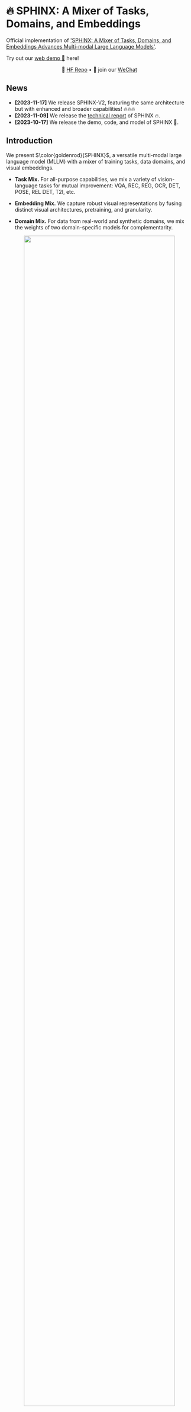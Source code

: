 # 🔥 SPHINX: A Mixer of Tasks, Domains, and Embeddings

Official implementation of ['SPHINX: A Mixer of Tasks, Domains, and Embeddings Advances Multi-modal Large Language Models'](https://github.com/Alpha-VLLM/LLaMA2-Accessory/blob/main/SPHINX/SPHINX_paper.pdf).

Try out our [web demo 🚀](http://imagebind-llm.opengvlab.com/) here!
<p align="center">
   🤗 <a href="https://huggingface.co/Alpha-VLLM/SPHINX" target="_blank">HF Repo</a> • 👋 join our <a href="http://imagebind-llm.opengvlab.com/qrcode/" target="_blank">WeChat</a>
</p>

## News
* **[2023-11-17]** We release SPHINX-V2, featuring the same architecture but with enhanced and broader capabilities! 🔥🔥🔥
* **[2023-11-09]** We release the [technical report](https://github.com/Alpha-VLLM/LLaMA2-Accessory/blob/main/SPHINX/SPHINX_paper.pdf) of SPHINX 🔥.
* **[2023-10-17]** We release the demo, code, and model of SPHINX 🎉.

## Introduction

We present $\color{goldenrod}{SPHINX}$, a versatile multi-modal large language model (MLLM) with a mixer of training tasks, data domains, and visual embeddings. 

- **Task Mix.** For all-purpose capabilities, we mix a variety of vision-language tasks for mutual improvement: VQA, REC, REG, OCR, DET, POSE, REL DET, T2I, etc.

- **Embedding Mix.** We capture robust visual representations by fusing distinct visual architectures, pretraining, and granularity.

- **Domain Mix.** For data from real-world and synthetic domains, we mix the weights of two domain-specific models for complementarity.

<p align="center">                                                                                                                                          <img src="figs/pipeline.png"/ width="90%"> <br>
</p>

On top of SPHINX, we propose to further mix visual scales and sub-images for better capture fine-grained semantics on high-resolution images.
<p align="center">                                                                                                                                          
  <img src="figs/pipeline2.png"/ width="90%"> <br>
</p>

## Inference
### Installation
+ SPHINX is built upon LLaMA2-Accessory, please follow the instructions [here](https://llama2-accessory.readthedocs.io/en/latest/install.html) for environment setup.
+ **Important 🔦:** For flexible instantiation of SPHINX models, please set up the LLaMA2-Accessory repo to your python environment.
  ``` bash
  # go to the root directory of LLaMA2-Accessory
  cd LLaMA2-Accessory
  # install LLaMA2-Accessory 
  pip install -e .
  ```
  After this, you will be able to invoke `import accessory` or `import SPHINX` without the restriction of working directory.
+ To enable the segmentation ability shown in our official demo, SAM is also needed:
    ``` bash
    pip install git+https://github.com/facebookresearch/segment-anything.git
    ```

### Weights

We release the following checkpoints:

| Name         | Architecture                                      | Checkpoint                                                   |
| ------------ | ------------------------------------------------- | ------------------------------------------------------------ |
| SPHINX       | [llama_ens](../accessory/model/LLM/llama_ens.py)  | [Hugging face](https://huggingface.co/Alpha-VLLM/LLaMA2-Accessory/tree/main/finetune/mm/SPHINX/SPHINX)/[Baidu](https://pan.baidu.com/s/1HE6NoF1ZawhMgJxeh9r2kQ?pwd=46s7)(提取码：46s7) |
| SPHINX-1K    | [llama_ens5](../accessory/model/LLM/llama_ens.py) | [Hugging face](https://huggingface.co/Alpha-VLLM/LLaMA2-Accessory/tree/main/finetune/mm/SPHINX/SPHINX-1k)/[Baidu](https://pan.baidu.com/s/1SRfyFGJdapaUTgYZOAdXyg?pwd=pua9)(提取码：pua9) |
| SPHINX-v2-1k | [llama_ens5](../accessory/model/LLM/llama_ens.py) | [Hugging face](https://huggingface.co/Alpha-VLLM/LLaMA2-Accessory/tree/main/finetune/mm/SPHINX/SPHINX-v2-1k)/[Baidu](https://pan.baidu.com/s/1PKCf515EGmSnSZ8teERHjQ?pwd=88z0)(提取码：88z0) |

*Note that SPHINX-1K was previously called Long-SPHINX*

Please download them to your own machine. The file structure should appear as follows:

```
path/to/checkpoint
├── consolidated.00-of-02.model.pth
├── consolidated.01-of-02.model.pth
├── tokenizer.model
├── config.json
└── meta.json
```

### Inference

#### Single-GPU Inference
```python
from SPHINX import SPHINXModel
from PIL import Image
import torch

# Besides loading the `consolidated.*.pth` model weights, from_pretrained will also try to 
# use `tokenizer.model', 'meta.json', and 'config.json' under `pretrained_path` to configure
# the `tokenizer_path`, `llama_type`, and `llama_config` of the model. You may also override
# the configurations by explicitly specifying the arguments
model = SPHINXModel.from_pretrained(pretrained_path="path/to/checkpoint", with_visual=True)

image = Image.open("examples/1.jpg")
qas = [["What's in the image?", None]]

with torch.cuda.amp.autocast(dtype=torch.float16):
    response = model.generate_reponse(qas, image, max_gen_len=1024, temperature=0.9, top_p=0.5, seed=0)

print(response)

# if you wanna continue
qas[-1][-1] = response
qas.append(["Then how does it look like?", None])
with torch.cuda.amp.autocast(dtype=torch.float16):
    response2 = model.generate_reponse(qas, image, max_gen_len=1024, temperature=0.9, top_p=0.5, seed=0)

print(response2)
```

#### Multi-GPU inference
```python
from SPHINX import SPHINXModel
from PIL import Image
import torch
import torch.distributed as dist
import multiprocessing as mp

def main(world_size, rank) -> None:
    dist.init_process_group(
        backend="nccl", rank=rank, world_size=world_size,
        init_method=f"tcp://127.0.0.1:23560",
    )
    torch.cuda.set_device(rank)
    
    # mp_group tells the model which ranks will work together
    # through model parallel to compose a complete model.
    # When mp_group is None, a single-rank process group will
    # be created and used, which means model parallel size = 1 (not enabled)
    model = SPHINXModel.from_pretrained(
        pretrained_path="path/to/checkpoint", with_visual=True,
        mp_group=dist.new_group(ranks=list(range(world_size)))
    ) 
    
    # it's important to make sure that ranks within the same 
    # model parallel group should always receive the same input simultaneously
    image = Image.open("examples/1.jpg")
    qas = [["What's in the image?", None]]

    with torch.cuda.amp.autocast(dtype=torch.float16):
        response = model.generate_reponse(qas, image, max_gen_len=1024, temperature=0.9, top_p=0.5, seed=0)


if __name__ == "__main__":
    N_GPU = 2
    if N_GPU == 1:
        main(world_size=1, rank=0)
    elif N_GPU == 2:
        # You can use whatever method, e.g. torchrun, slurm, etc. for distributed launch
        # Just be sure to initialize torch distributed (by invoking dist.init_process_group)
        # before creating the SPHINX model if model parallel size > 1 is used
        mp.set_start_method("spawn")
        for rank in range(N_GPU):
            process = mp.Process(target=main, args=(N_GPU, rank))
            process.start()
    else:
        raise ValueError("Currently only 1 or 2 is supported for MODEL_PARALLEL_SIZE")
```
If torchrun is preferred, an example is [inference.py](inference.py):
```bash
torchrun --master_port=1112 --nproc_per_node=2 inference.py
```


### Host Local Demo
For thoes who want to host a demo like [our official one](http://imagebind-llm.opengvlab.com/) locally, 
this section provides a step-by-step guide. 
+ [SAM](https://github.com/facebookresearch/segment-anything.git) should be installed to enable segmentation. 
+ *If you're already familiar with the LLAMA2-Accessory toolkit, note that hosting a SPHINX demo follows the same pipeline as hosting demos for the other models supported by LLAMA2-Accessory.*


#### SPHINX
Execute the following command for demo hosting:
``` bash
cd LLaMA2-Accessory/accessory
python demos/multi_turn_mm_box.py --n_gpus=2 \
--pretrained_path /path/to/checkpoint/
```
Explanation of each argument:

+ `--n_gpus`: Number of gpus to use. More GPUs alleviate the memory and computation
load on each GPU through model parallelism. `1,2,4,8` are supported.
+ `--pretrained_path`: The path to pretrained checkpoint

> [!NOTE]
> In the past we required users to manually specify the `llama_type`, `llama_config` and `tokenizer_path` arguments. 
> However, now LLaMA2-Accessory will automatically investigate the files under `pretrained_path` to probe these
> information. If your program raises an error, please make sure that your `pretrained_path` contain all the files
> mentioned [here](#weights).


## Finetune SPHINX
Here we show an example of using LLaMA2-Accessory to finetune SPHINX on ImageNet-1k. 

### Data
We transform the image classification problem into single-turn conversation, with 
"Classify the image." as instruction and "This is a [CLASS]" as response. We provide
the preprocessed training data at 
[🤗accessory_imagenet_train.json](https://huggingface.co/Alpha-VLLM/LLaMA2-Accessory/blob/main/data/imagenet/accessory_imagenet_train.json).
Note that you still need to prepare the ImageNet-1k images by yourself.

Since LLaMA2-Accessory is designed to support the joint finetuning on multiple datasets, 
you need to additionally prepare a `data_config.yaml` file, which specifies the collection
of datasets used for finetuning. The following shows the contents of `data_config.yaml`:
```yaml
META:
  -
    path: 'path/to/accessory_imagenet_train.json'
    type: 'text'
    root: 'path/to/imagenet/images'  # optional
    ratio: 1.0  # optional
```
Since we only use one dataset for this example,  the `META` field in `data_config.yaml` contains only 1 item. For this
item, the four keys has the following meanings:
+ `path`: specifies the path to data annotation file.
+ `type`: when multiple datasets are used for finetuning, LLaMA2-Accessory guarantees that in each global batch
(batch size per GPU * data parallel size * accumulate grad iterations), all data samples are from datasets of the 
same `type`. For example, when the training set consists of both text-only and image-text datasets, the two kind 
of datasets should have different `type` values.
+ `root`: optional; when specified, the image paths in the dataset will be considered as relative path to `root`.
+ `ratio`: optional; when specified, before training the dataset will be randomly sampled by the ratio.

If you are interested, please refer to [dataset.py](../accessory/data/conversation/dataset.py)
for the underlying implementation.

### Finetuning
Suppose you have prepared [SPHINX-v2-1k](#weights) at `/path/to/sphinx-v2-1k`, and `data_config.yaml` at 
`path/to/data_config.yaml`, you can now start finetuning with the following script:
```bash
#!/bin/bash
#SBATCH --gres=gpu:8
#SBATCH -n 16
#SBATCH --ntasks-per-node 8
#SBATCH --cpus-per-task=16

llama_type=llama_ens5  # llama_ens5 for sphinx-v2-1k and sphinx-1k, llama_ens for sphinx
pretrained_path=/path/to/sphinx-v2-1k
llama_config=/path/to/sphinx-v2-1k/params.json
tokenizer_path=/path/to/sphinx-v2-1k/tokenizer.model
data_config=path/to/data_config.yaml

data_parallel=sdp
model_parallel=2
exp_name=finetune/imagenet/sphinx-v2-1k/
echo "exp name: $exp_name"
mkdir -p output/"$exp_name"

srun python -u main_finetune.py \
--output_dir output/"$exp_name" --epochs 1 --warmup_epochs 0.03 \
--batch_size 4 --accum_iter 4 --num_workers 2 \
--max_words 512 \
--lr 0.00002 --min_lr 0 --clip_grad 8 --weight_decay 0 \
--data_parallel "$data_parallel" --model_parallel_size "$model_parallel" --checkpointing \
--llama_type llama_ens5 --llama_config $llama_config --tokenizer_path "$tokenizer_path" \
--pretrained_path "$pretrained_path" --pretrained_type="$pretrained_type" \
--data_config $data_config --dialog \
--image_transform padded_resize \
2>&1 | tee -a output/"$exp_name"/output.log

echo "exp name: $exp_name"
```

Note that the working directory for running the script should be `LLaMA2-Accessory/accessory`.

